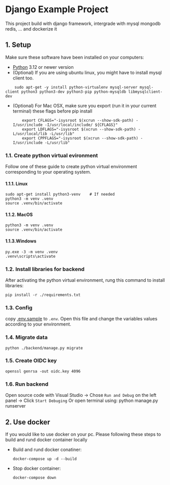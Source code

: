 # Django Example Project

This project build with django framework, intergrade with mysql mongodb redis, ... and dockerize it

## 1. Setup

Make sure these software have been installed on your computers:

- [Python](https://www.python.org/downloads/) 3.12 or newer version
- (Optional) If you are using ubuntu linux, you might have to install mysql client too.

```
    sudo apt-get -y install python-virtualenv mysql-server mysql-client python3 python3-dev python3-pip python-mysqldb libmysqlclient-dev
```

- (Optional) For Mac OSX, make sure you export (run it in your current terminal) these flags before pip install
  ```
      export CFLAGS="-isysroot $(xcrun --show-sdk-path) -I/usr/include -I/usr/local/include/ ${CFLAGS}"
      export LDFLAGS="-isysroot $(xcrun --show-sdk-path) -L/usr/local/lib -L/usr/lib"
      export CPPFLAGS="-isysroot $(xcrun --show-sdk-path) -I/usr/include -L/usr/lib"
  ```

### 1.1. Create python virtual evironment

Follow one of these guide to create python virtual environment corresponding to your operating system.

#### 1.1.1. Linux

```
sudo apt-get install python3-venv    # If needed
python3 -m venv .venv
source .venv/bin/activate
```

#### 1.1.2. MacOS

```
python3 -m venv .venv
source .venv/bin/activate
```

#### 1.1.3.Windows

```
py.exe -3 -m venv .venv
.venv\scripts\activate
```

### 1.2. Install libraries for backend

After activating the python virtual environment, rung this command to install libraries:

```
pip install -r ./requirements.txt
```

### 1.3. Config

copy [.env.sample](.env.sample) to `.env`. Open this file and change the variables values according to your environment.

### 1.4. Migrate data

```
python ./backend/manage.py migrate
```

### 1.5. Create OIDC key

```
openssl genrsa -out oidc.key 4096
```

### 1.6. Run backend

Open source code with Visual Studio -> Chose `Run and Debug` on the left panel -> Click `Start Debuging`
Or open terminal using: python manage.py runserver

## 2. Use docker

If you would like to use docker on your pc. Please following these steps to build and rund docker container locally

- Build and rund docker conatiner:
  ```
  docker-compose up -d --build
  ```
- Stop docker container:
  ```
  docker-compose down
  ```
